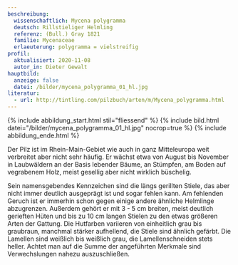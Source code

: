 ```yaml
---
beschreibung:
  wissenschaftlich: Mycena polygramma
  deutsch: Rillstieliger Helmling
  referenz: (Bull.) Gray 1821
  familie: Mycenaceae
  erlaeuterung: polygramma = vielstreifig
profil:
  aktualisiert: 2020-11-08
  autor_in: Dieter Gewalt
hauptbild:
  anzeige: false
  datei: /bilder/mycena_polygramma_01_hl.jpg
literatur:
  - url: http://tintling.com/pilzbuch/arten/m/Mycena_polygramma.html
---
```

{% include abbildung_start.html stil="fliessend" %}
{% include bild.html datei="/bilder/mycena_polygramma_01_hl.jpg" nocrop=true %}
{% include abbildung_ende.html %}

Der Pilz ist im Rhein-Main-Gebiet wie auch in ganz Mitteleuropa weit verbreitet aber nicht sehr häufig. Er wächst etwa von August bis November in Laubwäldern an der Basis lebender Bäume, an Stümpfen, am Boden auf vegrabenem Holz, meist gesellig aber nicht wirklich büschelig.

Sein namensgebendes Kennzeichen sind die längs gerillten Stiele, das aber nicht immer deutlich ausgeprägt ist und sogar fehlen kann. Am fehlenden Geruch ist er immerhin schon gegen einige andere ähnliche Helmlinge abzugrenzen. Außerdem gehört er mit 3 - 5 cm breiten, meist deutlich gerieften Hüten und bis zu 10 cm langen Stielen zu den etwas größeren Arten der Gattung. Die Hutfarben variieren von einheitlich grau bis graubraun, manchmal stärker aufhellend, die Stiele sind ähnlich gefärbt. Die Lamellen sind weißlich bis weißlich grau, die Lamellenschneiden stets heller. Achtet man auf die Summe der angeführten Merkmale sind Verwechslungen nahezu auszuschließen.